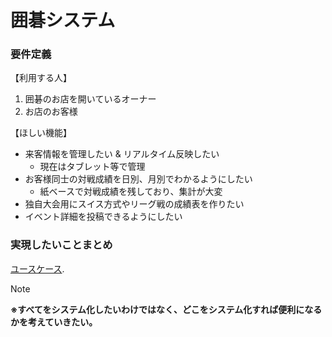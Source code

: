 # 囲碁システム

### 要件定義
【利用する人】 
1. 囲碁のお店を開いているオーナー
2. お店のお客様

【ほしい機能】
* 来客情報を管理したい & リアルタイム反映したい
  * 現在はタブレット等で管理
* お客様同士の対戦成績を日別、月別でわかるようにしたい
  * 紙ベースで対戦成績を残しており、集計が大変  
* 独自大会用にスイス方式やリーグ戦の成績表を作りたい
* イベント詳細を投稿できるようにしたい

### 実現したいことまとめ  
[ユースケース](https://github.com/favopg/igo_system/wiki/%E3%83%A6%E3%83%BC%E3%82%B9%E3%82%B1%E3%83%BC%E3%82%B9).  
> [!NOTE]
> **※すべてをシステム化したいわけではなく、どこをシステム化すれば便利になるかを考えていきたい。**
